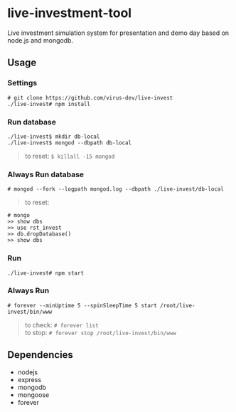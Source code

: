 # live-investment-tool
Live investment simulation system for presentation and demo day based on node.js and mongodb.

## Usage

### Settings
```
# git clone https://github.com/virus-dev/live-invest
./live-invest# npm install
```

### Run database
```
./live-invest$ mkdir db-local
./live-invest$ mongod --dbpath db-local
```
> to reset: ```$ killall -15 mongod```  

### Always Run database
```
# mongod --fork --logpath mongod.log --dbpath ./live-invest/db-local
```
> to reset:
```
# mongo
>> show dbs
>> use rst_invest
>> db.dropDatabase()
>> show dbs
```

### Run
```
./live-invest# npm start
```

### Always Run
```
# forever --minUptime 5 --spinSleepTime 5 start /root/live-invest/bin/www
```
> to check: ```# forever list```  
> to stop: ```# forever stop /root/live-invest/bin/www```

## Dependencies
- nodejs
- express
- mongodb
- mongoose
- forever
